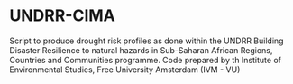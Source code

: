 # UNDRR-CIMA
Script to produce drought risk profiles as done within the UNDRR Building Disaster Resilience to natural hazards in Sub-Saharan African Regions, Countries and Communities programme. Code prepared by th Institute of Environmental Studies, Free University Amsterdam (IVM - VU)

